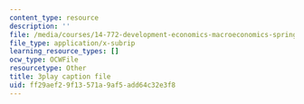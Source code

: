 ```yaml
---
content_type: resource
description: ''
file: /media/courses/14-772-development-economics-macroeconomics-spring-2013/ff29aef29f13571a9af5add64c32e3f8_ONO1anWuNOk.vtt
file_type: application/x-subrip
learning_resource_types: []
ocw_type: OCWFile
resourcetype: Other
title: 3play caption file
uid: ff29aef2-9f13-571a-9af5-add64c32e3f8
---
```


